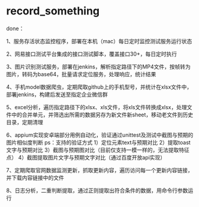 # record_something

done：

1、服务存活状态监控程序，部署在本机（mac）每日定时监控测试服务运行状态

2、网易接口测试平台集成的接口测试脚本，覆盖接口30+，每日定时执行

3、图片识别测试服务，部署在jenkins，解析指定路径下的MP4文件，按帧转为图片，转码为base64，批量请求定位服务，处理响应，统计结果

4、手机model数据爬虫，定期爬取github上的手机型号，并统计在xlsx文件中，部署jenkins，构建后发送至指定企业微信群

5、excel分析，遍历指定路径下的xlsx、xls文件，将xls文件转换成xlsx，处理文件中的合并单元，并筛选出所需的数据另存为新文件新sheet，移动老文件到历史目录，定期清理

6、appium实现安卓端部分用例自动化，验证通过unittest及测试中截图与预期的图片相似度判断
ps：支持的验证方式
1）定位元素text与预期对比
2）提取toast文字与预期对比
3）截图与预期图对比（目前仅支持一模一样的，无法提取特征点）
4）截图提取图片文字与预期文字对比（通过百度开放api实现）

7、定期爬取官网数据监测更新，抓取更新内容，遍历访问每一个更新内容链接，并下载内容链接中的文件

8、日志分析，二重判断提取，通过正则提取出符合条件的数据，用命令行参数运行
